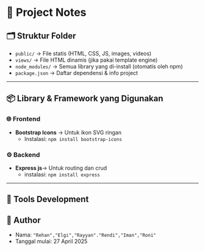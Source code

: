 # 📌 Project Notes

## 🗂 Struktur Folder

- `public/` → File statis (HTML, CSS, JS, images, videos)
- `views/` → File HTML dinamis (jika pakai template engine)
- `node_modules/` → Semua library yang di-install (otomatis oleh npm)
- `package.json` → Daftar dependensi & info project

---

## 📦 Library & Framework yang Digunakan

### 🌐 Frontend

- **Bootstrap Icons** → Untuk ikon SVG ringan
  - Instalasi: `npm install bootstrap-icons`

### ⚙️ Backend

- **Express js**→ Untuk routing dan crud
  - instalasi: `npm install express`

---

## 🔧 Tools Development

## 👥 Author

- Nama: `"Rehan","Elgi","Rayyan"."Rendi","Iman","Roni"`
- Tanggal mulai: 27 April 2025
